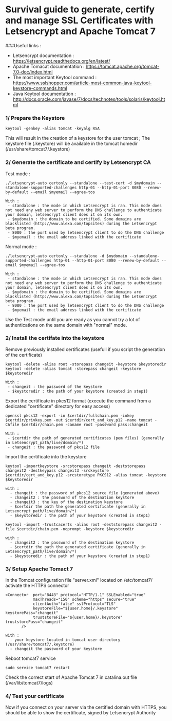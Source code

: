 # Survival guide to generate, certify and manage SSL Certificates with Letsencrypt and Apache Tomcat 7

###Useful links : 
- Letsencrypt documentation : https://letsencrypt.readthedocs.org/en/latest/
- Apache Tomacat documentation : https://tomcat.apache.org/tomcat-7.0-doc/index.html
- The most important Keytool command : https://www.sslshopper.com/article-most-common-java-keytool-keystore-commands.html
- Java Keytool documentation : http://docs.oracle.com/javase/7/docs/technotes/tools/solaris/keytool.html

### 1/ Prepare the Keystore

	keytool -genkey -alias tomcat -keyalg RSA

This will result in the creation of a keystore for the user tomcat ; The keystore file (.keystore) will be available in the tomcat homedir (/usr/share/tomcat7/.keystore)

### 2/ Generate the certificate and certify by Letsencrypt CA

Test mode : 

	./letsencrypt-auto certonly --standalone --test-cert -d $mydomain --standalone-supported-challenges http-01 --http-01-port 8080 --renew-by-default --email $myemail --agree-tos

	With :
	 - standalone : the mode in which Letsencrypt is ran. This mode does not need any web server to perform the DNS challenge to authenticate your domain, letsencrypt client does it on its own.
	 - $mydomain : the domain to be certified. Some domains are blacklisted (http://www.alexa.com/topsites) during the Letsencrypt beta program.
	 - 8080 : the port used by letsencrypt client to do the DNS challenge
	 - $myemail : the email address linked with the certificate
	
Normal mode :
	
	./letsencrypt-auto certonly --standalone -d $mydomain --standalone-supported-challenges http-01 --http-01-port 8080 --renew-by-default --email $myemail --agree-tos
	
	With :
	 - standalone : the mode in which Letsencrypt is ran. This mode does not need any web server to perform the DNS challenge to authenticate your domain, letsencrypt client does it on its own.
	 - $mydomain : the domain to be certified. Some domains are blacklisted (http://www.alexa.com/topsites) during the Letsencrypt beta program.
	 - 8080 : the port used by letsencrypt client to do the DNS challenge
	 - $myemail : the email address linked with the certificate
	
Use the Test mode until you are ready as you cannot try a lot of authentications on the same domain with "normal" mode.

### 2/ Install the certifate into the keystore

Remove previously installed certificates (usefull if you script the generation of the certificate)

	keytool -delete -alias root -storepass changeit -keystore $keystoredir
	keytool -delete -alias tomcat -storepass changeit -keystore $keystoredir

	With :
	 - changeit : the password of the keystore
	 - $keystoredir : the path of your keystore (created in step1)
	
Export the certificate in pkcs12 format (execute the command from a dedicated "certificate" directory for easy access)
	
	openssl pkcs12 -export -in $certdir/fullchain.pem -inkey $certdir/privkey.pem -out $certdir/cert_and_key.p12 -name tomcat -CAfile $certdir/chain.pem -caname root -password pass:changeit

	With :
	 - $certdir the path of generated certificates (pem files) (generally in Letsencrypt_path/live/domain/*)
	 - changeit : the password of pkcs12 file

Import the certificate into the keystore
	 
	keytool -importkeystore -srcstorepass changeit -deststorepass changeit2 -destkeypass changeit3 -srckeystore $certdir/cert_and_key.p12 -srcstoretype PKCS12 -alias tomcat -keystore $keystoredir
	
	with :
	  - changeit : the password of pkcs12 source file (generated above)
	  - changeit2 : the password of the destination keystore
	  - changeit3 : the key of the destination keystore
	  - $certdir the path the generated certificate (generally in Letsencrypt_path/live/domain/*)
	  - $keystoredir : the path of your keystore (created in step1)
	
	keytool -import -trustcacerts -alias root -deststorepass changeit2 -file $certdir/chain.pem -noprompt -keystore $keystoredir

	with :
	  - changeit2 : the password of the destination keystore
	  - $certdir the path the generated certificate (generally in Letsencrypt_path/live/domain/*)
	  - $keystoredir : the path of your keystore (created in step1)
	  
### 3/ Setup Apache Tomact 7

In the Tomcat configuration file "server.xml" located on /etc/tomcat7/ activate the HTTPS connector
    
    <Connector 	port="8443" protocol="HTTP/1.1" SSLEnabled="true"
				maxThreads="150" scheme="https" secure="true"
				clientAuth="false" sslProtocol="TLS" 
				keystoreFile="${user.home}/.keystore" keystorePass="changeit"
				truststoreFile="${user.home}/.keystore" truststorePass="changeit"
	       />
		   
	with : 
	  - your keystore located in tomcat user directory (/usr/share/tomcat7/.keystore)
	  - changeit the password of your keystore
	  
Reboot tomcat7 service

	sudo service tomcat7 restart
	
Check the correct start of Apache Tomcat 7 in catalina.out file (/var/lib/tomcat7/logs)

### 4/ Test your certificate

Now if you connect on your server via the certified domain with HTTPS, you should be able to show the certificate, signed by Letsencrypt Authority